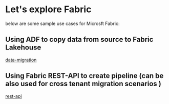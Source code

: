 # Let's explore Fabric
below are some sample use cases for Microsft Fabric:

## Using ADF to copy data from source to Fabric Lakehouse
[data-migration](https://github.com/gyanisinha/allthingsdata/new/main#data-migration)

## Using Fabric REST-API to create pipeline (can be also used for cross tenant migration scenarios )
[rest-api](https://github.com/gyanisinha/allthingsdata/blob/1b0cce1cecca8b842bc10d7069f1a6610c4cb667/fabric-samples/rest-api/rest_api_create_pipeline.py)

